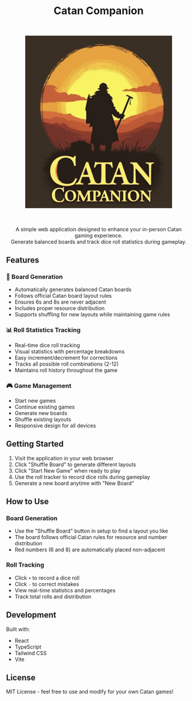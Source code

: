 <div align="center">
  <h1>Catan Companion</h1>
  <img src="./public/logo.png" alt="Catan Companion Logo" width="400" style="max-width: 100%; height: auto; margin: 2rem 0;"/>
  
  <p align="center">
    A simple web application designed to enhance your in-person Catan gaming experience.<br>
    Generate balanced boards and track dice roll statistics during gameplay.
  </p>
</div>

## Features

### 🎲 Board Generation
- Automatically generates balanced Catan boards
- Follows official Catan board layout rules
- Ensures 6s and 8s are never adjacent
- Includes proper resource distribution
- Supports shuffling for new layouts while maintaining game rules

### 📊 Roll Statistics Tracking
- Real-time dice roll tracking
- Visual statistics with percentage breakdowns
- Easy increment/decrement for corrections
- Tracks all possible roll combinations (2-12)
- Maintains roll history throughout the game

### 🎮 Game Management
- Start new games
- Continue existing games
- Generate new boards
- Shuffle existing layouts
- Responsive design for all devices

## Getting Started

1. Visit the application in your web browser
2. Click "Shuffle Board" to generate different layouts
3. Click "Start New Game" when ready to play
4. Use the roll tracker to record dice rolls during gameplay
5. Generate a new board anytime with "New Board"

## How to Use

### Board Generation
- Use the "Shuffle Board" button in setup to find a layout you like
- The board follows official Catan rules for resource and number distribution
- Red numbers (6 and 8) are automatically placed non-adjacent

### Roll Tracking
- Click `+` to record a dice roll
- Click `-` to correct mistakes
- View real-time statistics and percentages
- Track total rolls and distribution

## Development

Built with:
- React
- TypeScript
- Tailwind CSS
- Vite

## License

MIT License - feel free to use and modify for your own Catan games!